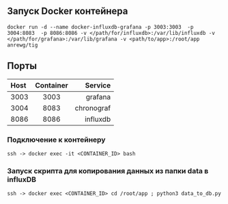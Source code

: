 ## Запуск Docker контейнера
```
docker run -d --name docker-influxdb-grafana -p 3003:3003  -p 3004:8083  -p 8086:8086 -v </path/for/influxdb>:/var/lib/influxdb -v </path/for/grafana>:/var/lib/grafana -v <path/to/app>:/root/app anrewg/tig
```

## Порты
| Host |  Container  | Service |
|:-----|:--------:|------:|
| 3003   | 3003 | grafana |
| 3004   |  8083  |   chronograf |
| 8086   | 8086 |    influxdb |
					
### Подключение к контейнеру
`ssh -> docker exec -it <CONTAINER_ID> bash`
### Запуск скрипта для копирования данных из папки data в influxDB
`ssh -> docker exec <CONTAINER_ID> cd /root/app ; python3 data_to_db.py`
